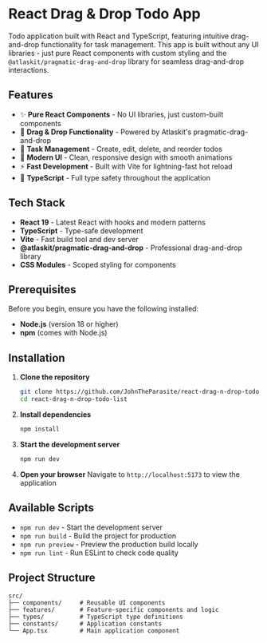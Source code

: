 # React Drag & Drop Todo App

Todo application built with React and TypeScript, featuring intuitive drag-and-drop functionality for task management. This app is built without any UI libraries - just pure React components with custom styling and the `@atlaskit/pragmatic-drag-and-drop` library for seamless drag-and-drop interactions.

## Features

- ✨ **Pure React Components** - No UI libraries, just custom-built components
- 🎯 **Drag & Drop Functionality** - Powered by Atlaskit's pragmatic-drag-and-drop
- 📝 **Task Management** - Create, edit, delete, and reorder todos
- 🎨 **Modern UI** - Clean, responsive design with smooth animations
- ⚡ **Fast Development** - Built with Vite for lightning-fast hot reload
- 🔧 **TypeScript** - Full type safety throughout the application

## Tech Stack

- **React 19** - Latest React with hooks and modern patterns
- **TypeScript** - Type-safe development
- **Vite** - Fast build tool and dev server
- **@atlaskit/pragmatic-drag-and-drop** - Professional drag-and-drop library
- **CSS Modules** - Scoped styling for components

## Prerequisites

Before you begin, ensure you have the following installed:

- **Node.js** (version 18 or higher)
- **npm** (comes with Node.js)

## Installation

1. **Clone the repository**

   ```bash
   git clone https://github.com/JohnTheParasite/react-drag-n-drop-todo.git
   cd react-drag-n-drop-todo-list
   ```

2. **Install dependencies**

   ```bash
   npm install
   ```

3. **Start the development server**

   ```bash
   npm run dev
   ```

4. **Open your browser**
   Navigate to `http://localhost:5173` to view the application

## Available Scripts

- `npm run dev` - Start the development server
- `npm run build` - Build the project for production
- `npm run preview` - Preview the production build locally
- `npm run lint` - Run ESLint to check code quality

## Project Structure

```
src/
├── components/     # Reusable UI components
├── features/       # Feature-specific components and logic
├── types/          # TypeScript type definitions
├── constants/      # Application constants
└── App.tsx         # Main application component
```

